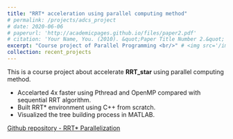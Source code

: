```yaml
---
title: "RRT* acceleration using parallel computing method"
# permalink: /projects/adcs_project
# date: 2020-06-06
# paperurl: 'http://academicpages.github.io/files/paper2.pdf'
# citation: 'Your Name, You. (2010). &quot;Paper Title Number 2.&quot; <i>Journal 1</i>. 1(2).'
excerpt: "Course project of Parallel Programming <br/>" # <img src='/images/ADCS_project.PNG'>"
collection: recent_projects
---
```

<!-- Todo: revise the image. -->
This is a course project about accelerate **RRT_star** using parallel computing method.

* Accelarted 4x faster using Pthread and OpenMP compared with sequential RRT algorithm.
* Built RRT* environment using C++ from scratch.
* Visualized the tree building process in MATLAB.

[Github repository - RRT* Parallelization](https://github.com/GoroYeh56/RRTstar_Parallel-Programming)

<!-- Recommended citation: Your Name, You. (2010). "Paper Title Number 2." <i>Journal 1</i>. 1(2). -->